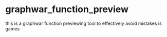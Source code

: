 # graphwar_function_preview
this is a graphwar function previewing tool to effectively avoid mistakes is games
